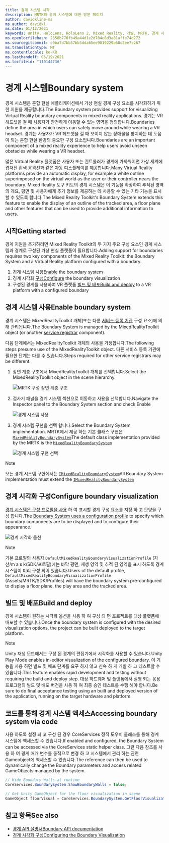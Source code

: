 ```yaml
---
title: 경계 시스템 시작
description: MRTK의 경계 시스템에 대한 방문 페이지
author: davidkline-ms
ms.author: davidkl
ms.date: 01/12/2021
keywords: Unity, HoloLens, HoloLens 2, Mixed Reality, 개발, MRTK, 경계 시스템,
ms.openlocfilehash: 2858b770fb49a44d1e2d704e8d3a81affe74d272
ms.sourcegitcommit: c0ba7d7bb57bb5dda65ee9019229b68c2ee7c267
ms.translationtype: MT
ms.contentlocale: ko-KR
ms.lasthandoff: 05/19/2021
ms.locfileid: "110144736"
---
```

# <a name="boundary-system"></a><span data-ttu-id="2daad-104">경계 시스템</span><span class="sxs-lookup"><span data-stu-id="2daad-104">Boundary system</span></span>

<span data-ttu-id="2daad-105">경계 시스템은 혼합 현실 애플리케이션에서 가상 현실 경계 구성 요소를 시각화하기 위한 지원을 제공합니다.</span><span class="sxs-lookup"><span data-stu-id="2daad-105">The Boundary system provides support for visualizing Virtual Reality boundary components in mixed reality applications.</span></span> <span data-ttu-id="2daad-106">경계는 VR 헤드셋을 걸 때 사용자가 안전하게 이동할 수 있는 영역을 정의합니다.</span><span class="sxs-lookup"><span data-stu-id="2daad-106">Boundaries define the area in which users can safely move around while wearing a VR headset.</span></span> <span data-ttu-id="2daad-107">경계는 사용자가 VR 헤드셋을 걸 때 보이지 않는 장애물을 방지하는 데 도움이 되는 혼합 현실 환경의 중요한 구성 요소입니다.</span><span class="sxs-lookup"><span data-stu-id="2daad-107">Boundaries are an important component of a mixed reality experience to help users avoid unseen obstacles while wearing a VR headset.</span></span>

<span data-ttu-id="2daad-108">많은 Virtual Reality 플랫폼은 사용자 또는 컨트롤러가 경계에 가까워지면 가상 세계에 겹쳐진 흰색 윤곽선과 같은 자동 디스플레이를 제공합니다.</span><span class="sxs-lookup"><span data-stu-id="2daad-108">Many Virtual Reality platforms provide an automatic display, for example a white outline superimposed on the virtual world as the user or their controller nears the boundary.</span></span> <span data-ttu-id="2daad-109">Mixed Reality 도구 키트의 경계 시스템은 이 기능을 확장하여 추적된 영역의 개요, 평면 및 사용자에게 추가 정보를 제공하는 데 사용할 수 있는 기타 기능을 표시할 수 있도록 합니다.</span><span class="sxs-lookup"><span data-stu-id="2daad-109">The Mixed Reality Toolkit's Boundary System extends this feature to enable the display of an outline of the tracked area, a floor plane and other features that can be used to provide additional information to users.</span></span>

## <a name="getting-started"></a><span data-ttu-id="2daad-110">시작</span><span class="sxs-lookup"><span data-stu-id="2daad-110">Getting started</span></span>

<span data-ttu-id="2daad-111">경계 지원을 추가하려면 Mixed Reality Toolkit의 두 가지 주요 구성 요소인 경계 시스템과 경계로 구성된 가상 현실 플랫폼이 필요합니다.</span><span class="sxs-lookup"><span data-stu-id="2daad-111">Adding support for boundaries requires two key components of the Mixed Reality Toolkit: the Boundary System and a Virtual Reality platform configured with a boundary.</span></span>

1. <span data-ttu-id="2daad-112">경계 시스템 [사용](#enable-boundary-system)</span><span class="sxs-lookup"><span data-stu-id="2daad-112">[Enable](#enable-boundary-system) the boundary system</span></span>
2. <span data-ttu-id="2daad-113">경계 시각화 [구성](#configure-boundary-visualization)</span><span class="sxs-lookup"><span data-stu-id="2daad-113">[Configure](#configure-boundary-visualization) the boundary visualization</span></span>
3. <span data-ttu-id="2daad-114">구성된 경계를 사용하여 VR 플랫폼 [빌드 및 배포](#build-and-deploy)</span><span class="sxs-lookup"><span data-stu-id="2daad-114">[Build and deploy](#build-and-deploy) to a VR platform with a configured boundary</span></span>

## <a name="enable-boundary-system"></a><span data-ttu-id="2daad-115">경계 시스템 사용</span><span class="sxs-lookup"><span data-stu-id="2daad-115">Enable boundary system</span></span>

<span data-ttu-id="2daad-116">경계 시스템은 MixedRealityToolkit 개체(또는 다른 [서비스 등록 기관](xref:Microsoft.MixedReality.Toolkit.IMixedRealityServiceRegistrar) 구성 요소)에 의해 관리됩니다.</span><span class="sxs-lookup"><span data-stu-id="2daad-116">The Boundary System is managed by the MixedRealityToolkit object (or another [service registrar](xref:Microsoft.MixedReality.Toolkit.IMixedRealityServiceRegistrar) component).</span></span>

<span data-ttu-id="2daad-117">다음 단계에서는 MixedRealityToolkit 개체의 사용을 가정합니다.</span><span class="sxs-lookup"><span data-stu-id="2daad-117">The following steps presume use of the MixedRealityToolkit object.</span></span> <span data-ttu-id="2daad-118">다른 서비스 등록 기관에 필요한 단계는 다를 수 있습니다.</span><span class="sxs-lookup"><span data-stu-id="2daad-118">Steps required for other service registrars may be different.</span></span>

1. <span data-ttu-id="2daad-119">장면 계층 구조에서 MixedRealityToolkit 개체를 선택합니다.</span><span class="sxs-lookup"><span data-stu-id="2daad-119">Select the MixedRealityToolkit object in the scene hierarchy.</span></span>

    ![MRTK 구성 장면 계층 구조](../images/MRTK_ConfiguredHierarchy.png)

1. <span data-ttu-id="2daad-121">검사기 패널을 경계 시스템 섹션으로 이동하고 사용을 선택합니다.</span><span class="sxs-lookup"><span data-stu-id="2daad-121">Navigate the Inspector panel to the Boundary System section and check Enable</span></span>

    ![경계 시스템 사용](../images/boundary/MRTKConfig_Boundary.png)

1. <span data-ttu-id="2daad-123">경계 시스템 구현을 선택 합니다.</span><span class="sxs-lookup"><span data-stu-id="2daad-123">Select the Boundary System implementation.</span></span> <span data-ttu-id="2daad-124">MRTK에서 제공 하는 기본 클래스 구현은 [`MixedRealityBoundarySystem`](xref:Microsoft.MixedReality.Toolkit.Boundary.MixedRealityBoundarySystem)</span><span class="sxs-lookup"><span data-stu-id="2daad-124">The default class implementation provided by the MRTK is the [`MixedRealityBoundarySystem`](xref:Microsoft.MixedReality.Toolkit.Boundary.MixedRealityBoundarySystem)</span></span>

    ![경계 시스템 구현 선택](../images/boundary/BoundarySelectSystemType.png)

> [!NOTE]
> <span data-ttu-id="2daad-126">모든 경계 시스템 구현에서는 [`IMixedRealityBoundarySystem`](xref:Microsoft.MixedReality.Toolkit.Boundary.IMixedRealityBoundarySystem)</span><span class="sxs-lookup"><span data-stu-id="2daad-126">All Boundary System implementation must extend the [`IMixedRealityBoundarySystem`](xref:Microsoft.MixedReality.Toolkit.Boundary.IMixedRealityBoundarySystem)</span></span>

## <a name="configure-boundary-visualization"></a><span data-ttu-id="2daad-127">경계 시각화 구성</span><span class="sxs-lookup"><span data-stu-id="2daad-127">Configure boundary visualization</span></span>

<span data-ttu-id="2daad-128">[경계 시스템은 구성 프로필을 사용](configuring-boundary-visualization.md) 하 여 표시할 경계 구성 요소를 지정 하 고 모양을 구성 합니다.</span><span class="sxs-lookup"><span data-stu-id="2daad-128">The [Boundary System uses a configuration profile](configuring-boundary-visualization.md) to specify which boundary components are to be displayed and to configure their appearance.</span></span>

![경계 시각화 옵션](../images/boundary/BoundaryVisualizationProfile.png)

> [!NOTE]
> <span data-ttu-id="2daad-130">기본 프로필의 사용자 `DefaultMixedRealityBoundaryVisualizationProfile` (자산/m a s k/SDK/프로필)에는 바닥 평면, 재생 영역 및 추적 된 영역을 표시 하도록 경계 시스템이 미리 구성 되어 있습니다.</span><span class="sxs-lookup"><span data-stu-id="2daad-130">Users of the default profile, `DefaultMixedRealityBoundaryVisualizationProfile` (Assets/MRTK/SDK/Profiles) will have the boundary system pre-configured to display a floor plane, the play area and the tracked area.</span></span>

## <a name="build-and-deploy"></a><span data-ttu-id="2daad-131">빌드 및 배포</span><span class="sxs-lookup"><span data-stu-id="2daad-131">Build and deploy</span></span>

<span data-ttu-id="2daad-132">경계 시스템이 원하는 시각화 옵션을 사용 하 여 구성 되 면 프로젝트를 대상 플랫폼에 배포할 수 있습니다.</span><span class="sxs-lookup"><span data-stu-id="2daad-132">Once the boundary system is configured with the desired visualization options, the project can be built deployed to the target platform.</span></span>

> [!NOTE]
> <span data-ttu-id="2daad-133">Unity 재생 모드에서는 구성 된 경계의 편집기에서 시각화를 사용할 수 있습니다.</span><span class="sxs-lookup"><span data-stu-id="2daad-133">Unity Play Mode enables in-editor visualization of the configured boundary.</span></span> <span data-ttu-id="2daad-134">이 기능을 사용 하면 빌드 및 배포 단계를 요구 하지 않고 신속 하 게 개발 하 고 테스트할 수 있습니다.</span><span class="sxs-lookup"><span data-stu-id="2daad-134">This feature enables rapid development and testing without requiring the build and deploy step.</span></span> <span data-ttu-id="2daad-135">대상 하드웨어 및 플랫폼에서 실행 되는 응용 프로그램의 빌드 및 배포 버전을 사용 하 여 최종 승인 테스트를 수행 해야 합니다.</span><span class="sxs-lookup"><span data-stu-id="2daad-135">Be sure to do final acceptance testing using an built and deployed version of the application, running on the target hardware and platform.</span></span>

## <a name="accessing-boundary-system-via-code"></a><span data-ttu-id="2daad-136">코드를 통해 경계 시스템 액세스</span><span class="sxs-lookup"><span data-stu-id="2daad-136">Accessing boundary system via code</span></span>

<span data-ttu-id="2daad-137">사용 하도록 설정 되 고 구성 된 경우 CoreServices 정적 도우미 클래스를 통해 경계 시스템에 액세스할 수 있습니다.</span><span class="sxs-lookup"><span data-stu-id="2daad-137">If enabled and configured, the Boundary System can be accessed via the CoreServices static helper class.</span></span> <span data-ttu-id="2daad-138">그런 다음 참조를 사용 하 여 경계 매개 변수를 동적으로 변경 하 고 시스템에서 관리 하는 관련 Gameobject에 액세스할 수 있습니다.</span><span class="sxs-lookup"><span data-stu-id="2daad-138">The reference can then be used to dynamically change the Boundary parameters and access related GameObjects managed by the system.</span></span>

```c#
// Hide Boundary Walls at runtime
CoreServices.BoundarySystem.ShowBoundaryWalls = false;

// Get Unity GameObject for the floor visualization in scene
GameObject floorVisual = CoreServices.BoundarySystem.GetFloorVisualization();
```

## <a name="see-also"></a><span data-ttu-id="2daad-139">참고 항목</span><span class="sxs-lookup"><span data-stu-id="2daad-139">See also</span></span>

- [<span data-ttu-id="2daad-140">경계 API 설명서</span><span class="sxs-lookup"><span data-stu-id="2daad-140">Boundary API documentation</span></span>](xref:Microsoft.MixedReality.Toolkit.Boundary)
- [<span data-ttu-id="2daad-141">경계 시각화 구성</span><span class="sxs-lookup"><span data-stu-id="2daad-141">Configuring the Boundary Visualization</span></span>](configuring-boundary-visualization.md)
